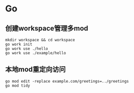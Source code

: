 # Go


## 创建workspace管理多mod
    mkdir workspace && cd workspace
    go work init 
    go work use ./hello
    go work use ./example/hello



## 本地mod重定向访问
    go mod edit -replace example.com/greetings=../greetings
    go mod tidy